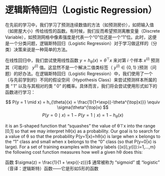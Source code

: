 # 逻辑斯特回归（Logistic Regression）  
在先前的学习中，我们学习了预测连续数值的方法（如预测房价），如把输入值（如房屋大小）传给线性的函数。有时候，我们反而希望预测离散变量（Discrete Variable），如预测网格中像素强度是代表一个“0”位还是一个“1”位。此时，这便是一个分类问题，逻辑斯特回归（Logistic Regression）对于学习做这样的（分类）决策来说是一种简单的方法。  

在线性回归中，我们尝试使用线性函数 $y = h_{\theta}(x) = \theta^{\top}x$ 来对第 $i$ 个样本 $x^{(i)}$ 预测其（可能的） $y^{(i)}$ 值。这显然不是一个解决二值类标签（ $y^{(i)}∈{\{0,1\}}$ )预测（问题）的好办法。在逻辑斯特回归（Logistic Regression）中，我们使用了一个（与先前学到的）不同的假设空间（Hypothesis Class）来尝试预测样本所属的类 $“1”$ 以及与其相对的类 $“0”$ 的概率。具体而言，我们将会尝试使用形式如下的函数进行学习：

$$ P(y = 1 \mid x) = h_{\theta}(x) = \frac{1}{1+\exp{(-\theta^{\top}x)}} \equiv \sigma(\theta^{\top}x) $$
$$ P(y = 0 \mid x) = 1 - P(y = 1 \mid x) = 1 - h_{\theta}(x) $$

 it is an S-shaped function that “squashes” the value of θ⊤x into the range [0,1] so that we may interpret hθ(x) as a probability. Our goal is to search for a value of θ so that the probability P(y=1|x)=hθ(x) is large when x belongs to the “1” class and small when x belongs to the “0” class (so that P(y=0|x) is large). For a set of training examples with binary labels {(x(i),y(i)):i=1,…,m} the following cost function measures how well a given hθ does this:

函数 $\sigma(z) = \frac{1}{1 + \exp{(-z)}}$ 通常被称为 “sigmoid” 或 “logistic” （音译：逻辑斯特）函数——它是形如S形的函数